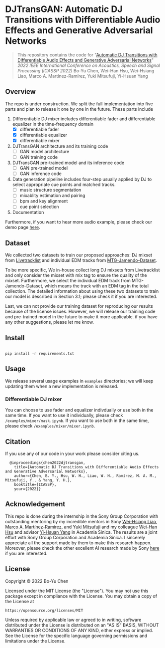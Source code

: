 # DJTransGAN: Automatic DJ Transitions with Differentiable Audio Effects and Generative Adversarial Networks

> This repository contains the code for "[Automatic DJ Transitions with Differentiable Audio Effects and Generative Adversarial Networks](https://arxiv.org/abs/2110.06525)"
> *2022 IEEE International Conference on Acoustics, Speech and Signal Processing (ICASSP 2022)*
> Bo-Yu Chen, Wei-Han Hsu, Wei-Hsiang Liao, Marco A. Martínez-Ramírez, Yuki Mitsufuji, Yi-Hsuan Yang

## Overview

The repo is under construction. We split the full implementation into five parts and plan to release it one by one in the future. These parts include 

1. Differentiable DJ mixer includes differentiable fader and differentiable equalizer in the time-frequency domain 
    - [x] differentiable fader
    - [x] differentiable equalizer
    - [x] differentiable mixer
2. DJTransGAN architecture and its training code 
    - [ ] GAN model architecture
    - [ ] GAN training code
3. DJTransGAN pre-trained model and its inference code
    - [ ] GAN pre-trained model
    - [ ] GAN inference code
4. Data generation pipeline includes four-step usually applied by DJ to select appropriate cue points and matched tracks. 
    - [ ] music structure segmentation
    - [ ] mixablity estimation and pairing
    - [ ] bpm and key alignment
    - [ ] cue point selection
5. Documentation

Furthermore, if you want to hear more audio example, please check our demo page [here](https://paulyuchen.com/djtransgan-icassp2022/).


## Dataset

We collected two datasets to train our proposed approaches: DJ mixset from [Livetracklist](https://www.livetracklist.com/) and individual EDM tracks from [MTG-Jamendo-Dataset](https://github.com/MTG/mtg-jamendo-dataset). 

To be more specific, We in-house collect long DJ mixsets from Livetracklist and only consider the mixset with mix tag to ensure the quality of the mixset. Furthermore, we select the individual EDM track from MTG-Jamendo-Dataset, which means the track with an EDM tag in the total collection. The detailed information about using these two datasets to train our model is described in Section 3.1; please check it if you are interested. 

Last, we can not provide our training dataset for reproducing our results because of the license issues. However, we will release our training code and pre-trained model in the future to make it more applicable. if you have any other suggestions, please let me know.

## Install

```

pip install -r requirements.txt

```

## Usage 

We release several usage examples in `examples` directories; we will keep updating them when a new implementation is released.

### Differentiable DJ mixer

You can choose to use fader and equalizer indivdually or use both in the same time. If you want to use it individually, please check `/examples/mixer/mask.ipynb`. If you want to use both in the same time, please check `/examples/mixer/mixer.ipynb`.


## Citation

If you use any of our code in your work please consider citing us.

```
  @inproceedings{chen2022djtransgan,
    title={Automatic DJ Transitions with Differentiable Audio Effects and Generative Adversarial Networks},
    author={Chen, B. Y., Hsu, W. H., Liao, W. H., Ramírez, M. A. M., Mitsufuji, Y., & Yang, Y. H.},
    booktitle={ICASSP},
    year={2022}}
```

## Acknowledgement

This repo is done during the internship in the Sony Group Corporation with outstanding mentoring by my incredible mentors in Sony [Wei-Hsiang Liao](https://jp.linkedin.com/in/wei-hsiang-liao-66283154), [Marco A. Martínez-Ramírez](https://m-marco.com/), and [Yuki Mitsufuji](https://www.yukimitsufuji.com/) and my colleague [Wei-Han Hsu](https://github.com/ddman1101) and advisor [Yi-Hsuan Yang](https://www.citi.sinica.edu.tw/pages/yang/) in Academia  Sinica. The results are a joint effort with Sony Group Corporation and  Academia  Sinica. I sincerely appreciate all the support made by them to make this research happen. Moreover, please check the other excellent AI research made by Sony [here](https://github.com/sony/ai-research-code) if you are interested.  



## License
Copyright © 2022 Bo-Yu Chen

Licensed under the MIT License (the "License"). You may not use this
package except in compliance with the License. You may obtain a copy of the
License at

    https://opensource.org/licenses/MIT

Unless required by applicable law or agreed to in writing, software
distributed under the License is distributed on an "AS IS" BASIS,
WITHOUT WARRANTIES OR CONDITIONS OF ANY KIND, either express or implied.
See the License for the specific language governing permissions and
limitations under the License.
